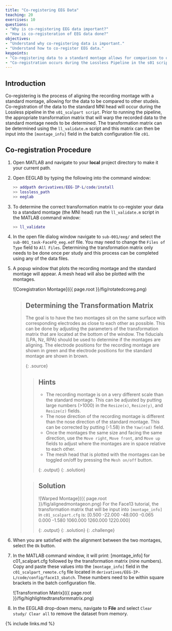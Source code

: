```yaml
---
title: "Co-registering EEG Data"
teaching: 20
exercises: 10
questions:
- "Why is co-registering EEG data important?"
- "How is co-registeration of EEG data done?"
objectives:
- "Understand why co-registering data is important."
- "Understand how to co-register EEG data."
keypoints:
- "Co-registering data to a standard montage allows for comparison to other studies."
- "Co-registration occurs during the Lossless Pipeline in the s01 script based on a determined transformation matrix."
---
```


## Introduction

Co-registering is the process of aligning the recording montage with a standard montage, allowing for the data to be compared to other studeis. Co-registration of the data to the standard MNI head will occur during the Lossless pipeline in the `s01_scalpart script`. Prior to running the pipeline, the appropriate transformation matrix that will warp the recorded data to the standard montage needs to be determined. The transformation matrix can be determined using the `ll_validate.m` script and this matrix can then be input into the `[montage_info]` field in the batch configuration file `c01`.

## Co-registration Procedure 

1. Open MATLAB and navigate to your **local** project directory to make it your current path.

2. Open EEGLAB by typing the following into the command window:

    ```matlab
    >> addpath derivatives/EEG-IP-L/code/install
    >> lossless_path
    >> eeglab
    ```

3. To determine the correct transformation matrix to co-register your data to a standard montage (the MNI head) run the `ll_validate.m` script in the MATLAB command window:

    ```matlab
    >> ll_validate
    ```
4. In the open file dialog window navigate to `sub-001/eeg/` and select the `sub-001_task-FaceFO_eeg.edf` file. You may need to change the `Files of Type` field to `All Files`. Determining the transformation matrix only needs to be done once per study and this process can be completed using any of the data files. 

5. A popup window that plots the recording montage and the standard montage will appear. A mesh head will also be plotted with the montages.

    ![Coregistration Montage]({{ page.root }}/fig/rotatedcoreg.png)

    > ## Determining the Transformation Matrix
    > 
    > The goal is to have the two montages sit on the same surface with corresponding electrodes as close to each other as possible. This can be done by adjusting the parameters of the transformation matrix that are located at the bottom of the window. The fiducials (LPA, Nz, RPA) should be used to determine if the montages are aligning. The electrode positions for the recording montage are shown in green and the electrode positions for the standard montage are shown in brown. 
    > 
    > {: .source}
    >
    > > ## Hints
    > >
    > > - The recording montage is on a very different scale than the standard montage. This can be adjusted by putting large numbers (>1000) in the `Resize(x)`, `Resize(y)`, and `Resize(z)` fields.
    > > - The nose direction of the recording montage is different than the nose direction of the standard montage. This can be corrected by putting (-1.58) in the `Yaw(rad)` field.  
    > > - Once the montages the same size and facing the same direction, use the `Move right`, `Move front`, and `Move up` fields to adjust where the montages are in space relative to each other.
    > > - The mesh head that is plotted with the montages can be toggled on/off by pressing the `Mesh on/off` button.
    > >
    > > {: .output}
    > {: .solution}
    >
    > > ## Solution
    > >
    > > ![Warped Montage]({{ page.root }}/fig/alignedmontageon.png)
    > > For the Face13 tutorial, the transformation matrix that will be input into `[montage_info]` in `c01_scalpart.cfg` is: [0.500 -22.000 -48.000 -0.065 0.000 -1.580 1060.000 1260.000 1220.000]
    > >
    > > {: .output}
    > {: .solution}
    {: .challenge}

6. When you are satisfied with the alignment between the two montages, select the `Ok` button.

7. In the MATLAB command window, it will print: [montage_info] for c01_scalpart.cfg followed by the transformation matrix (nine numbers). Copy and paste these values into the `[montage_info]` field in the `c01_scalpart_remote.cfg` file located in `derivatives/EEG-IP-L/code/config/face13_sbatch`. These numbers need to be within square brackets in the batch configuration file. 

    ![Transformation Matrix]({{ page.root }}/fig/highlightedtransformmatrix.png)

8. In the EEGLAB drop-down menu, navigate to **File** and select `Clear study/ Clear all` to remove the dataset from memory.

{% include links.md %}

